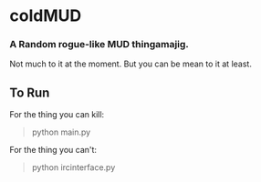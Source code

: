 # coldMUD
### A Random rogue-like MUD thingamajig.

Not much to it at the moment. 
But you can be mean to it at least.


## To Run
For the thing you can kill:
> python main.py

For the thing you can't:
> python ircinterface.py

